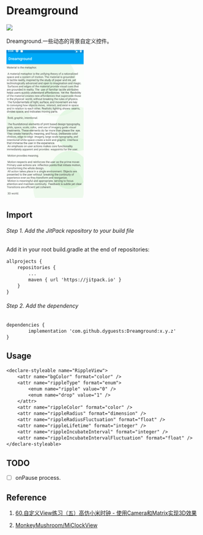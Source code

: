 # Dreamground

[![](https://jitpack.io/v/dyguests/Dreamground.svg)](https://jitpack.io/#dyguests/Dreamground)

Dreamground.一些动态的背景自定义控件。

<img src="./graphics/ripple.gif" width="40%"/>

## Import

###### Step 1. Add the JitPack repository to your build file

Add it in your root build.gradle at the end of repositories:

	allprojects {
		repositories {
			...
			maven { url 'https://jitpack.io' }
		}
	}

###### Step 2. Add the dependency

	dependencies {
	        implementation 'com.github.dyguests:Dreamground:x.y.z'
	}

## Usage

    <declare-styleable name="RippleView">
        <attr name="bgColor" format="color" />
        <attr name="rippleType" format="enum">
            <enum name="ripple" value="0" />
            <enum name="drop" value="1" />
        </attr>
        <attr name="rippleColor" format="color" />
        <attr name="rippleRadius" format="dimension" />
        <attr name="rippleRadiusFluctuation" format="float" />
        <attr name="rippleLifetime" format="integer" />
        <attr name="rippleIncubateInterval" format="integer" />
        <attr name="rippleIncubateIntervalFluctuation" format="float" />
    </declare-styleable>

## TODO

- [ ] onPause process.

## Reference

1. [60.自定义View练习（五）高仿小米时钟 - 使用Camera和Matrix实现3D效果](https://blog.csdn.net/qq_31715429/article/details/54668668)

2. [MonkeyMushroom/MiClockView](https://github.com/MonkeyMushroom/MiClockView)